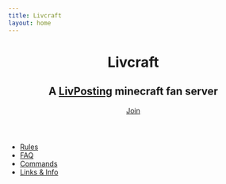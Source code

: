 ```yaml
---
title: Livcraft
layout: home
---
```

<header>

# Livcraft
## A [LivPosting](https://www.twitch.tv/livposting) minecraft fan server

<span class="join">[Join](join.md)</span>

</header>

- [Rules](rules.md)
- [FAQ](faq.md)
- [Commands](commands.md)
- [Links & Info](links.md)